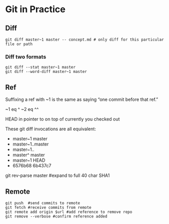 # Git in Practice 

## Diff

	git diff master~1 master -- concept.md # only diff for this particular file or path
### Diff two formats

	git diff --stat master~1 master
	git diff --word-diff master~1 master

## Ref

Suffixing a ref with ~1 is the same as saying “one commit before that ref.”

~1 eq ^
~2 eq ^^

HEAD in pointer to on top of currently you checked out

These git diff invocations are all equivalent:

- master~1 master
- master~1..master
- master~1..
- master^ master
- master~1 HEAD
- 6576b68 6b437c7

git rev-parse master #expand to full 40 char SHA1


## Remote 

	git push  #send commits to remote
	git fetch #receive commits from remote
	git remote add origin $url #add reference to remove repo
	git remove --verbose #confirm reference added
